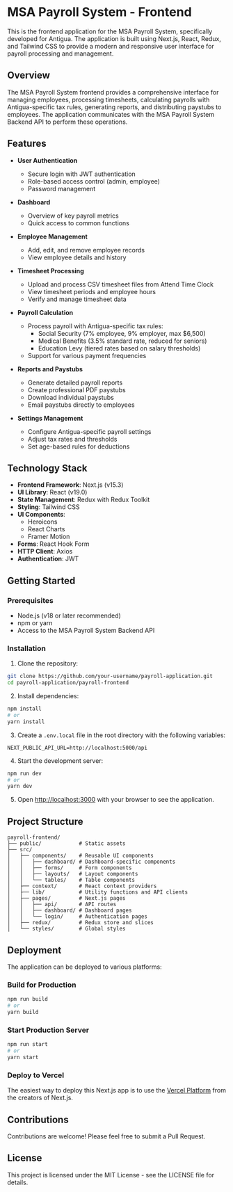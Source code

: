 # MSA Payroll System - Frontend

This is the frontend application for the MSA Payroll System, specifically developed for Antigua. The application is built using Next.js, React, Redux, and Tailwind CSS to provide a modern and responsive user interface for payroll processing and management.

## Overview

The MSA Payroll System frontend provides a comprehensive interface for managing employees, processing timesheets, calculating payrolls with Antigua-specific tax rules, generating reports, and distributing paystubs to employees. The application communicates with the MSA Payroll System Backend API to perform these operations.

## Features

- **User Authentication**
  - Secure login with JWT authentication
  - Role-based access control (admin, employee)
  - Password management

- **Dashboard**
  - Overview of key payroll metrics
  - Quick access to common functions

- **Employee Management**
  - Add, edit, and remove employee records
  - View employee details and history

- **Timesheet Processing**
  - Upload and process CSV timesheet files from Attend Time Clock
  - View timesheet periods and employee hours
  - Verify and manage timesheet data

- **Payroll Calculation**
  - Process payroll with Antigua-specific tax rules:
    - Social Security (7% employee, 9% employer, max $6,500)
    - Medical Benefits (3.5% standard rate, reduced for seniors)
    - Education Levy (tiered rates based on salary thresholds)
  - Support for various payment frequencies

- **Reports and Paystubs**
  - Generate detailed payroll reports
  - Create professional PDF paystubs
  - Download individual paystubs
  - Email paystubs directly to employees

- **Settings Management**
  - Configure Antigua-specific payroll settings
  - Adjust tax rates and thresholds
  - Set age-based rules for deductions

## Technology Stack

- **Frontend Framework**: Next.js (v15.3)
- **UI Library**: React (v19.0)
- **State Management**: Redux with Redux Toolkit
- **Styling**: Tailwind CSS
- **UI Components**:
  - Heroicons
  - React Charts
  - Framer Motion
- **Forms**: React Hook Form
- **HTTP Client**: Axios
- **Authentication**: JWT

## Getting Started

### Prerequisites

- Node.js (v18 or later recommended)
- npm or yarn
- Access to the MSA Payroll System Backend API

### Installation

1. Clone the repository:
```bash
git clone https://github.com/your-username/payroll-application.git
cd payroll-application/payroll-frontend
```

2. Install dependencies:
```bash
npm install
# or
yarn install
```

3. Create a `.env.local` file in the root directory with the following variables:
```
NEXT_PUBLIC_API_URL=http://localhost:5000/api
```

4. Start the development server:
```bash
npm run dev
# or
yarn dev
```

5. Open [http://localhost:3000](http://localhost:3000) with your browser to see the application.

## Project Structure

```
payroll-frontend/
├── public/            # Static assets
├── src/
│   ├── components/    # Reusable UI components
│   │   ├── dashboard/ # Dashboard-specific components
│   │   ├── forms/     # Form components
│   │   ├── layouts/   # Layout components
│   │   └── tables/    # Table components
│   ├── context/       # React context providers
│   ├── lib/           # Utility functions and API clients
│   ├── pages/         # Next.js pages
│   │   ├── api/       # API routes
│   │   ├── dashboard/ # Dashboard pages
│   │   └── login/     # Authentication pages
│   ├── redux/         # Redux store and slices
│   └── styles/        # Global styles
```

## Deployment

The application can be deployed to various platforms:

### Build for Production
```bash
npm run build
# or
yarn build
```

### Start Production Server
```bash
npm run start
# or
yarn start
```

### Deploy to Vercel
The easiest way to deploy this Next.js app is to use the [Vercel Platform](https://vercel.com) from the creators of Next.js.

## Contributions

Contributions are welcome! Please feel free to submit a Pull Request.

## License

This project is licensed under the MIT License - see the LICENSE file for details.
